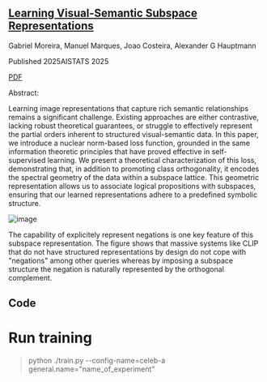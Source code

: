 ## [Learning Visual-Semantic Subspace Representations](https://openreview.net/forum?id=R3O1mD9lyZ)

Gabriel Moreira, Manuel Marques, Joao Costeira, Alexander G Hauptmann

Published 2025AISTATS 2025

[PDF](https://raw.githubusercontent.com/mlresearch/v258/main/assets/moreira25a/moreira25a.pdf)

Abstract:

Learning image representations that capture rich semantic relationships remains a significant challenge. Existing approaches are either contrastive, lacking robust theoretical guarantees, or struggle to effectively represent the partial orders inherent to structured visual-semantic data. In this paper, we introduce a nuclear norm-based loss function, grounded in the same information theoretic principles that have proved effective in self-supervised learning. We present a theoretical characterization of this loss, demonstrating that, in addition to promoting class orthogonality, it encodes the spectral geometry of the data within a subspace lattice. This geometric representation allows us to associate logical propositions with subspaces, ensuring that our learned representations adhere to a predefined symbolic structure.


![image](https://github.com/user-attachments/assets/21c3ef51-765f-49c1-ad04-b591f3660788)

The capability of explicitely represent negations is one key feature of this subspace representation. The figure shows that massive systems like CLIP that do not have structured representations by design do not cope with "negations" among other queries whereas by imposing a subspace structure the negation is naturally represented by the orthogonal complement.

## Code

# Run training

> python ./train.py --config-name=celeb-a general.name="name_of_experiment"
